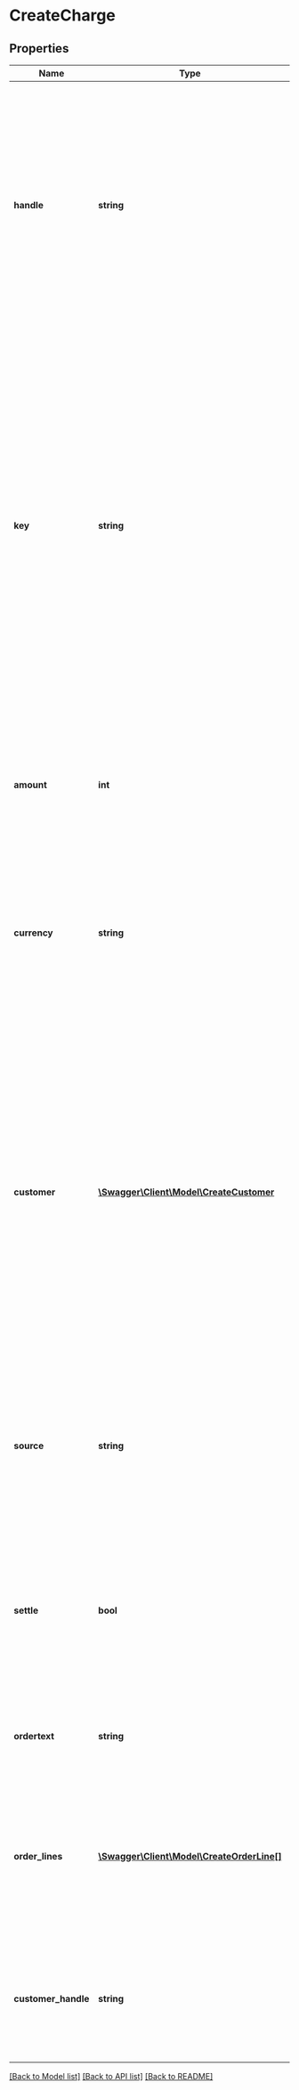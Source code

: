 # CreateCharge

## Properties
Name | Type | Description | Notes
------------ | ------------- | ------------- | -------------
**handle** | **string** | Per account unique reference to charge/invoice. E.g. order id from own system. Multiple payments can be attempted for the same handle but only one authorized or settled charge can exist per handle. Max length 255 with allowable characters [a-zA-Z0-9_.-@]. | 
**key** | **string** | Optional idempotency key. Only one authorization or settle can be performed for the same handle. If two create attempts are attempted and the first succeeds the second will fail because charge is already settled or authorized. An idempotency key identifies uniquely the request and multiple requests with the same key and handle will yield the same result. In case of networking errors the same request with same key can safely be retried. | [optional] 
**amount** | **int** | Amount in the smallest unit for the account currency. Either &#x60;amount&#x60; or &#x60;order_lines&#x60; must be provided if charge/invoice does not already exists. | [optional] 
**currency** | **string** | Optional currency in [ISO 4217](http://da.wikipedia.org/wiki/ISO_4217) three letter alpha code. If not provided the account default currency will be used. The currency of an existing charge or invoice cannot be changed. | [optional] 
**customer** | [**\Swagger\Client\Model\CreateCustomer**](CreateCustomer.md) | Optional create customer object. An alternative to using a reference to an already created customer. If this object is provided and the customer already exists, the customer will be updated with the information provided in this object. Notice that customer cannot be changed for existing charge/invoice so if handle is given it must match the customer handle for existing customer. | [optional] 
**source** | **string** | The source for the payment. Either an existing payment method for the customer, e.g. &#x60;ca_...&#x60; or a card token &#x60;ct_...&#x60; generated with [Reepay Token](https://docs.reepay.com/token/) or [Reepay JS Library](https://docs.reepay.com/js/). | 
**settle** | **bool** | Whether or not to immediately settle the charge. Default is true. If not settled immediately the charge will be authorized and can later be settled. Normally this have to be done within 7 days. | [optional] 
**ordertext** | **string** | Optional order text. Used in conjunction with &#x60;amount&#x60;. Ignored if &#x60;order_lines&#x60; is provided. | [optional] 
**order_lines** | [**\Swagger\Client\Model\CreateOrderLine[]**](CreateOrderLine.md) | Order lines for the charge. The order lines controls the amount. Only required if charge/invoice does not already exist. If given for existing charge the order lines and amount are adjusted. | [optional] 
**customer_handle** | **string** | Customer reference. If charge does not already exist either this reference must be provided or a create customer object must be provided. . | [optional] 

[[Back to Model list]](../README.md#documentation-for-models) [[Back to API list]](../README.md#documentation-for-api-endpoints) [[Back to README]](../README.md)


